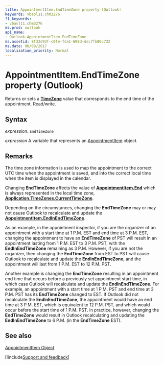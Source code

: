 ```yaml
---
title: AppointmentItem.EndTimeZone property (Outlook)
keywords: vbaol11.chm3276
f1_keywords:
- vbaol11.chm3276
ms.prod: outlook
api_name:
- Outlook.AppointmentItem.EndTimeZone
ms.assetid: 8f33d93f-c0fe-fda1-608d-dec7fb86c732
ms.date: 06/08/2017
localization_priority: Normal
---
```



# AppointmentItem.EndTimeZone property (Outlook)

Returns or sets a  **[TimeZone](Outlook.TimeZone.md)** value that corresponds to the end time of the appointment. Read/write.


## Syntax

_expression_. `EndTimeZone`

_expression_ A variable that represents an [AppointmentItem](Outlook.AppointmentItem.md) object.


## Remarks

The time zone information is used to map the appointment to the correct UTC time when the appointment is saved, and into the correct local time when the item is displayed in the calendar.

 Changing **EndTimeZone** affects the value of **[AppointmentItem.End](Outlook.AppointmentItem.End.md)** which is always represented in the local time zone, **[Application.TimeZones.CurrentTimeZone](Outlook.TimeZones.CurrentTimeZone.md)**.

Depending on the circumstances, changing the  **EndTimeZone** may or may not cause Outlook to recalculate and update the **[AppointmentItem.EndInEndTimeZone](Outlook.AppointmentItem.EndInEndTimeZone.md)**.

As an example, in the appointment inspector, if you are the organizer of an appointment with a start time at 1 P.M. EST and end time at 3 P.M. EST, changing the appointment to have an  **EndTimeZone** of PST will result in an appointment lasting from 1 P.M. EST to 3 P.M. PST, with the **EndInEndTimeZone** remaining as 3 P.M. However, if you are not the organizer, then changing the **EndTimeZone** from EST to PST will cause Outlook to recalculate and update the **EndInEndTimeZone**, and the appointment will last from 1 P.M. EST to 12 P.M. PST.

Another example is changing the  **EndTimeZone** resulting in an appointment end time that occurs before a previously set appointment start time, in which case Outlook will recalculate and update the **EndInEndTimeZone**. For example, an appointment with a start time at 1 P.M. PST and end time at 3 P.M. PST has its **EndTimeZone** changed to EST. If Outlook did not recalculate the **EndInEndTimeZone**, the appointment would have an end time at 3 P.M. EST, which is equivalent to 12 P.M. PST, and which would occur before the start time of 1 P.M. PST. In practice, however, changing the **EndTimeZone** would result in Outlook recalculating and updating the **EndInEndTimeZone** to 6 P.M. (in the **EndTimeZone** EST).


## See also


[AppointmentItem Object](Outlook.AppointmentItem.md)

[!include[Support and feedback](~/includes/feedback-boilerplate.md)]